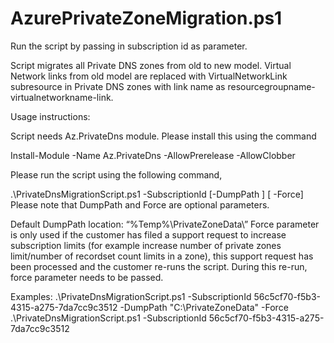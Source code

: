 # AzurePrivateZoneMigration.ps1

Run the script by passing in subscription id as parameter.

Script migrates all Private DNS zones from old to new model. Virtual Network links from old model are replaced with VirtualNetworkLink 
subresource in Private DNS zones with link name as resourcegroupname-virtualnetworkname-link.


Usage instructions: 

Script needs Az.PrivateDns module. Please install this using the command 

Install-Module -Name Az.PrivateDns -AllowPrerelease -AllowClobber


Please run the script using the following command,

.\PrivateDnsMigrationScript.ps1 -SubscriptionId <string> [-DumpPath <string>] [ -Force]
Please note that DumpPath and Force are optional parameters.

Default DumpPath location: “%Temp%\PrivateZoneData\”
Force parameter is only used if the customer has filed a support request to increase subscription limits (for example increase number of private zones limit/number of recordset count limits in a zone), this support request has been processed and the customer re-runs the script. During this re-run, force parameter needs to be passed.

Examples: 
.\PrivateDnsMigrationScript.ps1 -SubscriptionId 56c5cf70-f5b3-4315-a275-7da7cc9c3512 -DumpPath "C:\PrivateZoneData" -Force
.\PrivateDnsMigrationScript.ps1 -SubscriptionId 56c5cf70-f5b3-4315-a275-7da7cc9c3512
